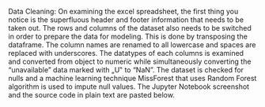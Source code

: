 Data Cleaning: On examining the excel spreadsheet, the first thing you notice is the superfluous header and footer information that needs to be taken out. The rows and columns of the dataset also needs to be switched in order to prepare the data for modeling. This is done by transposing the dataframe. The column names are renamed to all lowercase and spaces are replaced with underscores. The datatypes of each columns is examined and converted from object to numeric while simultaneously converting the “unavailable” data marked with „U‟ to “NaN”. The dataset is checked for nulls and a machine learning technique MissForest that uses Random Forest algorithm is used to impute null values. The Jupyter Notebook screenshot and the source code in plain text are pasted below.
